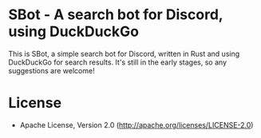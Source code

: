 # SBot - A search bot for Discord, using DuckDuckGo
This is SBot, a simple search bot for Discord, written in Rust and using DuckDuckGo for search results. It's still in the early stages, so any suggestions are welcome!


# License
- Apache License, Version 2.0 (http://apache.org/licenses/LICENSE-2.0)

